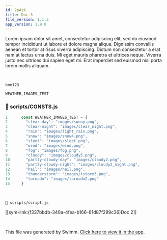 ```yaml
---
id: 2p4zk
title: Doc 3
file_version: 1.1.2
app_version: 1.9.0
---
```


Lorem ipsum dolor sit amet, consectetur adipiscing elit, sed do eiusmod tempor incididunt ut labore et dolore magna aliqua. Dignissim convallis aenean et tortor at risus viverra adipiscing. Dictum non consectetur a erat nam at lectus urna duis. Mi eget mauris pharetra et ultrices neque. Viverra justo nec ultrices dui sapien eget mi. Erat imperdiet sed euismod nisi porta lorem mollis aliquam.

<br/>

`bnm123`

`WEATHER_IMAGES_TEST`<swm-token data-swm-token=":scripts/CONSTS.js:1:2:2:`const WEATHER_IMAGES_TEST = {`"/>
<!-- NOTE-swimm-snippet: the lines below link your snippet to Swimm -->
### 📄 scripts/CONSTS.js
```javascript
1      const WEATHER_IMAGES_TEST = {
2        "clear-day": "images/sunny.png",
3        "clear-night": "images/clear_night.png",
4        "rain": "images/light_rain.png",
5        "snow": "images/snow4.png",
6        "sleet": "images/sleet.png",
7        "wind": "images/wind.png",
8        "fog": "images/fog.png",
9        "cloudy": "images/cloudy5.png",
10       "partly-cloudy-day": "images/cloudy2.png",
11       "partly-cloudy-night": "images/cloudy2_night.png",
12       "hail": "images/hail.png",
13       "thunderstorm": "images/tstorm3.png",
14       "tornado": "images/tornado2.png"
15     }
```

<br/>

`📄 scripts/script.js`

[[sym-link:(f337bbdb-340a-4fea-b166-61d87f299c36)Doc 2]]

<br/>

This file was generated by Swimm. [Click here to view it in the app](https://swimm-web-app.web.app/repos/Z2l0aHViJTNBJTNBc21hcnQtbWlycm9yJTNBJTNBSWRpdFllZ2VyU3dpbW0=/docs/2p4zk).
